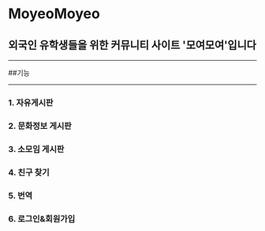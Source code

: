 # MoyeoMoyeo
## 외국인 유학생들을 위한 커뮤니티 사이트 '모여모여'입니다

***
##기능
***
### 1. 자유게시판
### 2. 문화정보 게시판
### 3. 소모임 게시판
### 4. 친구 찾기
### 5. 번역
### 6. 로그인&회원가입


